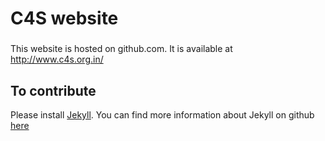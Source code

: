 # C4S website

###

This website is hosted on github.com. It is available at  http://www.c4s.org.in/

## To contribute

Please install [Jekyll](http://jekyllrb.com/). You can find more information about Jekyll on github [here](https://github.com/jekyll/jekyll)

